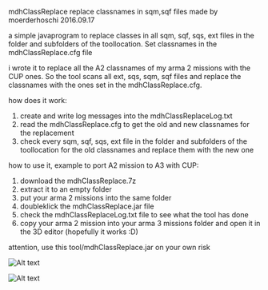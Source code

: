 mdhClassReplace
replace classnames in sqm,sqf files
made by moerderhoschi
2016.09.17

a simple javaprogram to replace classes in all sqm, sqf, sqs, ext files in the folder and subfolders of the toollocation. Set classnames in the mdhClassReplace.cfg file

i wrote it to replace all the A2 classnames of my arma 2 missions with the CUP ones. So the tool scans all ext, sqs, sqm, sqf files and replace the classnames with the ones set in the mdhClassReplace.cfg.

how does it work:
1. create and write log messages into the mdhClassReplaceLog.txt
2. read the mdhClassReplace.cfg to get the old and new classnames for the replacement
3. check every sqm, sqf, sqs, ext file in the folder and subfolders of the toollocation for the old classnames and replace them with the new one


how to use it, example to port A2 mission to A3 with CUP:

1. download the mdhClassReplace.7z
2. extract it to an empty folder
3. put your arma 2 missions into the same folder
4. doubleklick the mdhClassReplace.jar file
5. check the mdhClassReplaceLog.txt file to see what the tool has done
6. copy your arma 2 mission into your arma 3 missions folder and open it in the 3D editor (hopefully it works :D)

attention, use this tool/mdhClassReplace.jar on your own risk

 ![Alt text](http://moerderhoschi.bplaced.net/public/tools/arma3/mdhClassReplace.cfg.png)

 ![Alt text](http://moerderhoschi.bplaced.net/public/tools/arma3/mdhClassReplaceLog.txt.png)

